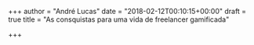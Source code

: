 +++
author = "André Lucas"
date = "2018-02-12T00:10:15+00:00"
draft = true
title = "As consquistas para uma vida de freelancer gamificada"

+++
